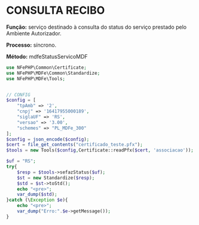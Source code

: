 # CONSULTA RECIBO

**Função:** serviço destinado à consulta do status do serviço prestado pelo Ambiente Autorizador.

**Processo:** síncrono.

**Método:** mdfeStatusServicoMDF


```php
use NFePHP\Common\Certificate;
use NFePHP\MDFe\Common\Standardize;
use NFePHP\MDFe\Tools;


// CONFIG
$config = [
    "tpAmb" => '2',
    "cnpj" => '16417955000189',
    "siglaUF" => 'RS',
    "versao" => '3.00',
    "schemes" => "PL_MDFe_300"
];
$config = json_encode($config);
$cert = file_get_contents("certificado_teste.pfx");
$tools = new Tools($config,Certificate::readPfx($cert, 'associacao'));

$uf = "RS";
try{
    $resp = $tools->sefazStatus($uf);
    $st = new Standardize($resp);
    $std = $st->toStd();
    echo "<pre>";
    var_dump($std);
}catch (\Exception $e){
    echo "<pre>";
    var_dump("Erro:".$e->getMessage());
}
```